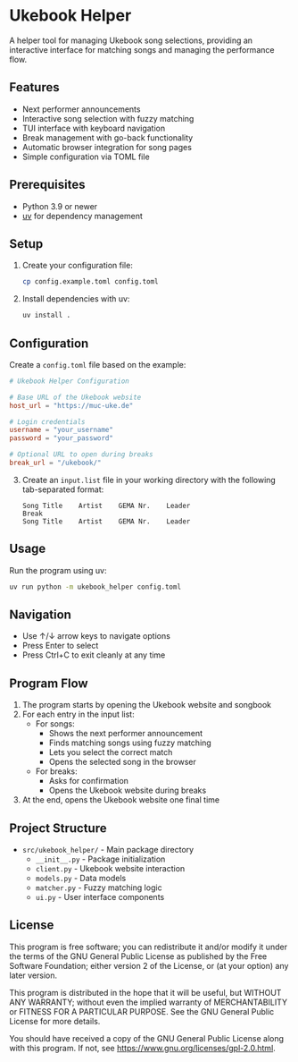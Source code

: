 # Ukebook Helper

A helper tool for managing Ukebook song selections, providing an interactive interface for matching songs and managing the performance flow.

## Features

- Next performer announcements
- Interactive song selection with fuzzy matching
- TUI interface with keyboard navigation
- Break management with go-back functionality
- Automatic browser integration for song pages
- Simple configuration via TOML file

## Prerequisites

- Python 3.9 or newer
- [uv](https://github.com/astral-sh/uv) for dependency management

## Setup

1. Create your configuration file:
   ```bash
   cp config.example.toml config.toml
   ```

2. Install dependencies with uv:
   ```bash
   uv install .
   ```
## Configuration

Create a `config.toml` file based on the example:

```toml
# Ukebook Helper Configuration

# Base URL of the Ukebook website
host_url = "https://muc-uke.de"

# Login credentials
username = "your_username"
password = "your_password"

# Optional URL to open during breaks
break_url = "/ukebook/"
```

3. Create an `input.list` file in your working directory with the following tab-separated format:
   ```
   Song Title    Artist    GEMA Nr.    Leader
   Break
   Song Title    Artist    GEMA Nr.    Leader
   ```

## Usage

Run the program using uv:
```bash
uv run python -m ukebook_helper config.toml
```

## Navigation

- Use ↑/↓ arrow keys to navigate options
- Press Enter to select
- Press Ctrl+C to exit cleanly at any time

## Program Flow

1. The program starts by opening the Ukebook website and songbook
2. For each entry in the input list:
   - For songs:
     - Shows the next performer announcement
     - Finds matching songs using fuzzy matching
     - Lets you select the correct match
     - Opens the selected song in the browser
   - For breaks:
     - Asks for confirmation
     - Opens the Ukebook website during breaks
4. At the end, opens the Ukebook website one final time

## Project Structure

- `src/ukebook_helper/` - Main package directory
  - `__init__.py` - Package initialization
  - `client.py` - Ukebook website interaction
  - `models.py` - Data models
  - `matcher.py` - Fuzzy matching logic
  - `ui.py` - User interface components

## License

This program is free software; you can redistribute it and/or modify it under the terms of the GNU General Public License as published by the Free Software Foundation; either version 2 of the License, or (at your option) any later version.

This program is distributed in the hope that it will be useful, but WITHOUT ANY WARRANTY; without even the implied warranty of MERCHANTABILITY or FITNESS FOR A PARTICULAR PURPOSE. See the GNU General Public License for more details.

You should have received a copy of the GNU General Public License along with this program. If not, see <https://www.gnu.org/licenses/gpl-2.0.html>. 